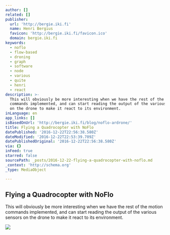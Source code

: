 ```yaml
---
author: []
related: []
publisher:
  url: 'http://bergie.iki.fi'
  name: Henri Bergius
  favicon: 'http://bergie.iki.fi/favicon.ico'
  domain: bergie.iki.fi
keywords:
  - noflo
  - flow-based
  - droning
  - graph
  - software
  - node
  - various
  - quite
  - henri
  - react
description: >-
  This will obviously be more interesting when we have the rest of the motion
  commands implemented, and can start reading the output of the various sensors
  on the drone to make it react to its environment.
inLanguage: en
app_links: []
isBasedOnUrl: 'http://bergie.iki.fi/blog/noflo-ardrone/'
title: Flying a Quadrocopter with NoFlo
datePublished: '2016-12-22T22:56:38.580Z'
dateModified: '2016-12-22T22:53:39.709Z'
datePublishedOriginal: '2016-12-22T22:56:38.580Z'
via: {}
inFeed: true
starred: false
sourcePath: _posts/2016-12-22-flying-a-quadrocopter-with-noflo.md
_context: 'http://schema.org'
_type: MediaObject

---
```

<article style=""><h1>Flying a Quadrocopter with NoFlo</h1><p>This will obviously be more interesting when we have the rest of the motion commands implemented, and can start reading the output of the various sensors on the drone to make it react to its environment.</p><img src="https://s3.eu-central-1.amazonaws.com/bergie-iki-fi/ardrone.png" /></article>